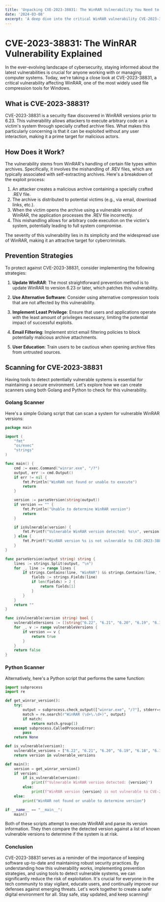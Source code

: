 ```yaml
---
title: 'Unpacking CVE-2023-38831: The WinRAR Vulnerability You Need to Know About'
date: '2024-03-08'
excerpt: 'A deep dive into the critical WinRAR vulnerability CVE-2023-38831, exploring its mechanisms, prevention strategies, and how to detect it using Golang and Python.'
---
```


# CVE-2023-38831: The WinRAR Vulnerability Explained

In the ever-evolving landscape of cybersecurity, staying informed about the latest vulnerabilities is crucial for anyone working with or managing computer systems. Today, we're taking a close look at CVE-2023-38831, a critical vulnerability affecting WinRAR, one of the most widely used file compression tools for Windows.

## What is CVE-2023-38831?

CVE-2023-38831 is a security flaw discovered in WinRAR versions prior to 6.23. This vulnerability allows attackers to execute arbitrary code on a victim's system through specially crafted archive files. What makes this particularly concerning is that it can be exploited without any user interaction, making it a prime target for malicious actors.

## How Does it Work?

The vulnerability stems from WinRAR's handling of certain file types within archives. Specifically, it involves the mishandling of .REV files, which are typically associated with self-extracting archives. Here's a breakdown of the exploit process:

1. An attacker creates a malicious archive containing a specially crafted .REV file.
2. The archive is distributed to potential victims (e.g., via email, download links, etc.).
3. When the victim opens the archive using a vulnerable version of WinRAR, the application processes the .REV file incorrectly.
4. This mishandling allows for arbitrary code execution on the victim's system, potentially leading to full system compromise.

The severity of this vulnerability lies in its simplicity and the widespread use of WinRAR, making it an attractive target for cybercriminals.

## Prevention Strategies

To protect against CVE-2023-38831, consider implementing the following strategies:

1. **Update WinRAR**: The most straightforward prevention method is to update WinRAR to version 6.23 or later, which patches this vulnerability.

2. **Use Alternative Software**: Consider using alternative compression tools that are not affected by this vulnerability.

3. **Implement Least Privilege**: Ensure that users and applications operate with the least amount of privileges necessary, limiting the potential impact of successful exploits.

4. **Email Filtering**: Implement strict email filtering policies to block potentially malicious archive attachments.

5. **User Education**: Train users to be cautious when opening archive files from untrusted sources.

## Scanning for CVE-2023-38831

Having tools to detect potentially vulnerable systems is essential for maintaining a secure environment. Let's explore how we can create scanners using both Golang and Python to check for this vulnerability.

### Golang Scanner

Here's a simple Golang script that can scan a system for vulnerable WinRAR versions:

```go
package main

import (
    "fmt"
    "os/exec"
    "strings"
)

func main() {
    cmd := exec.Command("winrar.exe", "/?")
    output, err := cmd.Output()
    if err != nil {
        fmt.Println("WinRAR not found or unable to execute")
        return
    }

    version := parseVersion(string(output))
    if version == "" {
        fmt.Println("Unable to determine WinRAR version")
        return
    }

    if isVulnerable(version) {
        fmt.Printf("Vulnerable WinRAR version detected: %s\n", version)
    } else {
        fmt.Printf("WinRAR version %s is not vulnerable to CVE-2023-38831\n", version)
    }
}

func parseVersion(output string) string {
    lines := strings.Split(output, "\n")
    for _, line := range lines {
        if strings.Contains(line, "WinRAR") && strings.Contains(line, "Copyright") {
            fields := strings.Fields(line)
            if len(fields) > 2 {
                return fields[1]
            }
        }
    }
    return ""
}

func isVulnerable(version string) bool {
    vulnerableVersions := []string{"6.22", "6.21", "6.20", "6.19", "6.18", "6.17", "6.16", "6.15", "6.14", "6.13", "6.12", "6.11"}
    for _, v := range vulnerableVersions {
        if version == v {
            return true
        }
    }
    return false
}
```

### Python Scanner
Alternatively, here's a Python script that performs the same function:
```python
import subprocess
import re

def get_winrar_version():
    try:
        output = subprocess.check_output(["winrar.exe", "/?"], stderr=subprocess.STDOUT, universal_newlines=True)
        match = re.search(r"WinRAR (\d+\.\d+)", output)
        if match:
            return match.group(1)
    except subprocess.CalledProcessError:
        pass
    return None

def is_vulnerable(version):
    vulnerable_versions = ["6.22", "6.21", "6.20", "6.19", "6.18", "6.17", "6.16", "6.15", "6.14", "6.13", "6.12", "6.11"]
    return version in vulnerable_versions

def main():
    version = get_winrar_version()
    if version:
        if is_vulnerable(version):
            print(f"Vulnerable WinRAR version detected: {version}")
        else:
            print(f"WinRAR version {version} is not vulnerable to CVE-2023-38831")
    else:
        print("WinRAR not found or unable to determine version")

if __name__ == "__main__":
    main()
```
Both of these scripts attempt to execute WinRAR and parse its version information. They then compare the detected version against a list of known vulnerable versions to determine if the system is at risk.

### Conclusion
CVE-2023-38831 serves as a reminder of the importance of keeping software up-to-date and maintaining robust security practices. By understanding how this vulnerability works, implementing prevention strategies, and using tools to detect vulnerable systems, we can significantly reduce the risk of exploitation.
It's crucial for everyone in the tech community to stay vigilant, educate users, and continually improve our defenses against emerging threats. Let's work together to create a safer digital environment for all. Stay safe, stay updated, and keep scanning!

